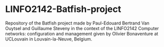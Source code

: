 # LINFO2142-Batfish-project
Repository of the Batfish project made by Paul-Edouard Bertrand Van Ouytsel and Guillaume Steveny in the context of the LINFO2142 Computer networks: configuration and management given by Olivier Bonaventure at UCLouvain in Louvain-la-Neuve, Belgium.
